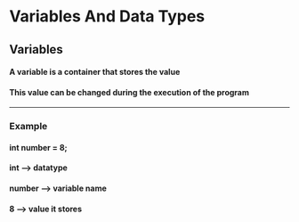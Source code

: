 # Variables And Data Types
## Variables 
#### A variable is a container that stores the value
#### This value can be changed during the execution of the program
---
### Example
#### int number = 8;
#### int --> datatype
#### number --> variable name
#### 8 --> value it stores
